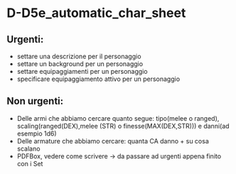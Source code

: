 # D-D5e_automatic_char_sheet

## Urgenti:
* settare una descrizione per il personaggio 
* settare un background per un personaggio
* settare equipaggiamenti per un personaggio
* specificare equipaggiamento attivo per un personaggio
## Non urgenti:
* Delle armi che abbiamo cercare quanto segue: tipo(melee o ranged), scaling(ranged(DEX),melee (STR) o finesse(MAX(DEX,STR))) e danni(ad esempio 1d6)
* Delle armature che abbiamo cercare: quanta CA danno + su cosa scalano
* PDFBox, vedere come scrivere -> da passare ad urgenti appena finito con i Set 

